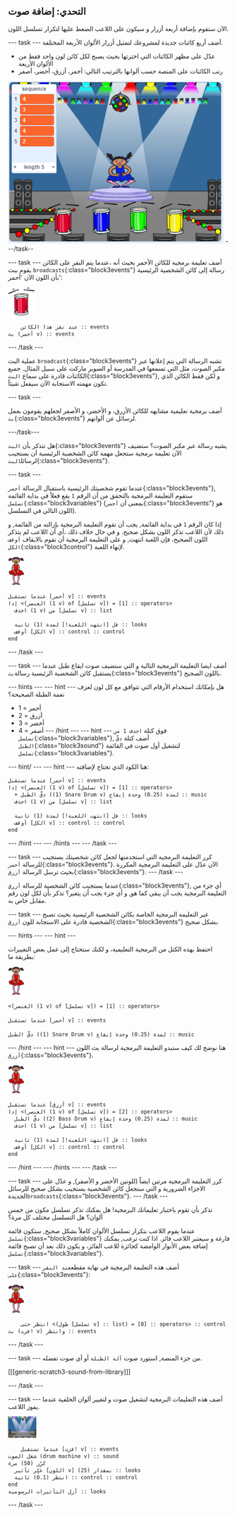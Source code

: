 ## التحدي: إضافة صوت

الآن ستقوم بإضافة أربعة أزرار و سيكون على اللاعب الضغط عليها لتكرار تسلسل اللون.

\--- task \--- أضف أربع كائنات جديدة لمشروعك لتمثيل أزرار الألوان الأربعة المختلفة.

+ عدّل على مظهر الكائنات التي اخترتها بحيث يصبح لكل كائن لون واحد فقط من الألوان الأربعة
+ رتب الكائنات على المنصة حسب ألوانها بالترتيب التالي: أحمر، أزرق، أخضر، أصفر

![لقطة الشاشة](images/colour-drums.png) \---/task--

\--- task \--- أضف تعليمة برمجية للكائن الأحمر بحيث أنه ،عندما يتم النقر على الكائن يقوم ببث `broadcasts`{:class="block3events"} رسالة إلى كائن الشخصية الرئيسية بأن اللون الآن 'أحمر':

![طبل أحمر](images/red_drum.png)

```blocks3
    عند نقر هذا الكائن :: events
بث (أحمر v) :: events
```

\--- /task \---

عملية البث `broadcast`{:class="block3events"} تشبه الرسالة التي يتم إعلانها عبر مكبر الصوت، مثل التي تسمعها في المدرسة أو السوبر ماركت على سبيل المثال. جميع الكائنات قادرة على سماع `البث`{:class="block3events"}, و لكن فقط الكائن الذي تكون مهمته الاستجابة الآن سيفعل شيئاً.

\--- task \---

أضف برمجية تعليمية مشابهه للكائن الأزرق، و الأخضر، و الأصفر لجعلهم يقومون بعمل `بث`{:class="block3events"} لرسائل عن ألوانهم.

\---/task\---

هل تتذكر بأن `البث`{:class="block3events"} يشبه رسالة عبر مكبر الصوت؟ ستضيف الآن تعليمة برمجية ستجعل مهمة كائن الشخصية الرئيسية أن يستجيب لرسائل`البث`{:class="block3events"}.

\--- task \---

عندما تقوم شخصيتك الرئيسية باستقبال الرسالة `أحمر`{:class="block3events"}, ستقوم التعليمة البرمجية بالتحقق من أن الرقم `1` يقع فعلاً في بداية القائمة `تسلسل`{:class="block3variables"} (بمعنى أن `أحمر`{:class="block3events"} هو اللون التالي في التسلسل).

إذا كان الرقم `1` في بداية القائمة, يجب أن تقوم التعليمة البرمجية بإزالته من القائمة, و ذلك لأن اللاعب تذكر اللون بشكل صحيح. و في حال خلاف ذلك ،أي أن اللاعب لم يتذكر اللون الصحيح، فإن اللعبة انتهت, و على التعليمة البرمجية أن تقوم بالايقاف `أوقف الكل`{:class="block3control"} لإنهاء اللعبة.

![راقصة البالية](images/ballerina.png)

```blocks3
عندما تستقبل [أحمر v] :: events
إذا <(العنصر (1 v) of [تسلسل v]) = [1] :: operators> 
  احذف (1 v) من [تسلسل v] :: list

  قل [انتهت اللعبة!] لمدة (1) ثانية :: looks
  أوقف [الكل v] :: control :: control
end
```

\--- /task \---

\--- task \--- أضف ايضا التعليمة البرمجية التالية و التي ستضيف صوت ايقاع طبل عندما يستقبل كائن الشخصية الرئيسية رسالة`بث`{:class="block3events"} باللون الصحيح.

\--- hints \--- \--- hint \--- هل بإمكانك استخدام الأرقام التي تتوافق مع كل لون لعزف نغمة الطبلة الصحيحة؟

+ 1 = أحمر
+ 2 = أزرق
+ 3 = أخضر
+ 4 = أصفر \--- /hint \--- \--- hint \--- فوق كتلة `احذف 1 من تسلسل`{:class="block3variables"}, أضف كتلة `دقّ الطبل`{:class="block3sound"} لتشغيل أول صوت في القائمة `تسلسل`{:class="block3variables"}.

\--- hint/ \--- \--- hint \--- هنا الكود الذي تحتاج لإضافته:

```blocks3
عندما تستقبل [أحمر v] :: events
إذا <(العنصر (1 v) of [تسلسل v]) = [1] :: operators> 
  + دقَّ الطبل ((1) Snare Drum v) لمدة (0.25) وحدة إيقاع :: music
  احذف (1 v) من [تسلسل v] :: list

  قل [انتهت اللعبة!] لمدة (1) ثانية :: looks
  أوقف [الكل v] :: control :: control
end

```

\--- /hint \--- \--- /hints \--- \--- /task \---

\--- task \--- كرر التعليمة البرمجية التي استخدمتها لجعل كائن شخصيتك يستجيب للرسالة `أحمر`{:class="block3events"}. الآن عدّل على التعليمة البرمجية المكررة بحيث ترسل الرسالة `أزرق`{:class="block3events"}. \--- /task \---

عندما يستجيب كائن الشخصية للرسالة `أزرق`{:class="block3events"}, أي جزء من التعليمة البرمجية يجب أن يبقى كما هو, و أي جزء يجب أن يتغير؟ تذكر بأن لكل لون رقم مقابل خاص به.

\--- task \--- غير التعليمة البرمجية الخاصة بكائن الشخصية الرئيسية بحيث تصبح الشخصية قادرة على الاستجابة للون `أزرق`{:class="block3events"} بشكل صحيح.

\--- hints \--- \--- hint \---

احتفظ بهذه الكتل من البرمجية التعليمية، و لكنك ستحتاج إلى عمل بعض التغييرات بطريقة ما:

![راقصة البالية](images/ballerina.png)

```blocks3
<(العنصر (1 v) of [تسلسل v]) = [1] :: operators>

عندما تستقبل [أحمر v] :: events

دقَّ الطبل ((1) Snare Drum v) لمدة (0.25) وحدة إيقاع :: music
```

\--- /hint \--- \--- hint \--- هنا نوضح لك كيف ستبدو التعليمة البرمجية لرسالة بث اللون `أزرق`{:class="block3events"}.

![راقصة البالية](images/ballerina.png)

```blocks3
عندما تستقبل [أزرق v] :: events
إذا <(العنصر (1 v) of [تسلسل v]) = [2] :: operators> 
  دقَّ الطبل ((2) Bass Drum v) لمدة (0.25) وحدة إيقاع :: music
  احذف (1 v) من [تسلسل v] :: list

  قل [انتهت اللعبة!] لمدة (1) ثانية :: looks
  أوقف [الكل v] :: control :: control
end
```

\--- /hint \--- \--- /hints \--- \--- /task \---

\--- task \--- كرر التعليمة البرمجية مرتين ايضاً (للونين الأخضر و الأصفر), و عدّل على الاجزاء الضرورية و التي ستجعل كائن الشخصية يستجيب بشكل صحيح للرسائل الجديدة`broadcasts`{:class="block3events"}. \--- /task \---

تذكر بأن تقوم باختبار تعليماتك البرمجية! هل يمكنك تذكر تسلسل مكون من خمس ألوان؟ هل التسلسل مختلف كل مرة؟

عندما يقوم اللاعب بتكرار تسلسل الألوان كاملاً بشكل صحيح, ستكون قائمة `تسلسل`{:class="block3variables"} فارغة و سيعتبر اللاعب فائز. اذا كنت ترغب, يمكنك إضافة بعض الأنوار الوامضة كجائزة للاعب الفائز، و يكون ذلك بعد أن تصبح قائمة `تسلسل`{:class="block3variables"}.

\--- task \--- أضف هذه التعليمة البرمجية في نهاية مقطع`عند النقر على`{:class="block3events"}:

![راقصة البالية](images/ballerina.png)

```blocks3
    انتظر حتى <(طول [تسلسل v] :: list) = [0] :: operators> :: control
بث (فزت! v) وانتظر :: events
```

\--- /task \---

\--- task \--- من جزء المنصة, استورد صوت `آلة الطبلة` أو أي صوت تفضله.

[[[generic-scratch3-sound-from-library]]]

\--- /task \---

\--- task \--- أضف هذه التعليمات البرمجية لتشغيل صوت و لتغيير ألوان الخلفية عندما يفوز اللاعب.

![راقصة البالية](images/stage.png)

```blocks3
    عندما تستقبل [فزت! v] :: events
شغل الصوت (drum machine v) :: sound
كرِّر (50) مرة 
  غيِّر تأثير [اللون v] بمقدار (25) :: looks
  انتظر (0.1) ثانية :: control :: control
end
أزل التأثيرات الرسومية :: looks
```

\--- /task \---